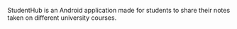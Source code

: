 StudentHub is an Android application made for students to share their notes taken on different university courses.
